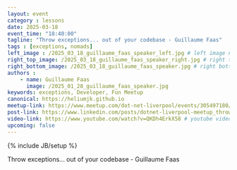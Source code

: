 ```yaml
---
layout: event
category : lessons
date: 2025-03-18
event_time: "18:40:00"
tagline: "Throw exceptions... out of your codebase - Guillaume Faas"
tags : [exceptions, nomads]
left_image : /2025_03_18_guillaume_faas_speaker_left.jpg # left image name only found in assets/images/events
right_top_image: /2025_03_18_guillaume_faas_speaker_right.jpg # right top image name only found in assets/images/events
right_bottom_image: /2025_03_18_guillaume_faas_speaker.jpg # right bottom image name only found in assets/images/events
authors : 
    - name: Guillaume Faas
      image: /2025_01_28_guillaume_faas_speaker.jpg
keywords: exceptions, Developer, Fun Meetup
canonical: https://heliumjk.github.io
meetup-link: https://www.meetup.com/dot-net-liverpool/events/305497180/
post-link: https://www.linkedin.com/posts/dotnet-liverpool-meetup_throw-exceptions-out-of-your-codebase-activity-7307891434508996608-h4L6?utm_source=share&utm_medium=member_desktop&rcm=ACoAAAnPLfUBnjPw1t6XWiVyx7fOn0osCy9oYNI  # linkedIn post url
video-link: https://www.youtube.com/watch?v=QKDh4ErkX58 # youtube video url if recorded
upcoming: false
---
```

{% include JB/setup %}


Throw exceptions... out of your codebase - Guillaume Faas